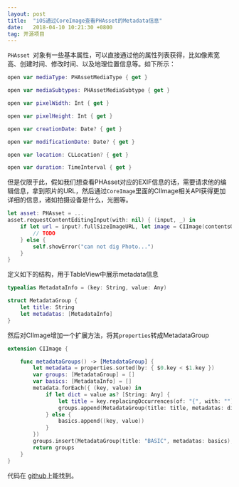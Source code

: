 ```yaml
---
layout: post
title:  "iOS通过CoreImage查看PHAsset的Metadata信息"
date:   2018-04-10 10:21:30 +0800
tag: 开源项目
---
```


`PHAsset `对象有一些基本属性，可以直接通过他的属性列表获得，比如像素宽高、创建时间、修改时间、以及地理位置信息等。如下所示：

```swift
open var mediaType: PHAssetMediaType { get }

open var mediaSubtypes: PHAssetMediaSubtype { get }

open var pixelWidth: Int { get }

open var pixelHeight: Int { get }

open var creationDate: Date? { get }

open var modificationDate: Date? { get }

open var location: CLLocation? { get }

open var duration: TimeInterval { get }

```

但是仅限于此，假如我们想查看PHAsset对应的EXIF信息的话，需要请求他的编辑信息，拿到照片的URL，然后通过`CoreImage`里面的CIImage相关API获得更加详细的信息，诸如拍摄设备是什么，光圈等。

```swift
let asset: PHAsset = ...
asset.requestContentEditingInput(with: nil) { (input, _) in
    if let url = input?.fullSizeImageURL, let image = CIImage(contentsOf: url) {
        // TODO
    } else {
        self.showError("can not dig Photo...")
    }
}
```

定义如下的结构，用于TableView中展示metadata信息

```swift
typealias MetadataInfo = (key: String, value: Any)

struct MetadataGroup {
    let title: String
    let metadatas: [MetadataInfo]
}
```

然后对CIImage增加一个扩展方法，将其`properties`转成MetadataGroup

```swift
extension CIImage {

    func metadataGroups() -> [MetadataGroup] {
        let metadata = properties.sorted(by: { $0.key < $1.key })
        var groups: [MetadataGroup] = []
        var basics: [MetadataInfo] = []
        metadata.forEach({ (key, value) in
            if let dict = value as? [String: Any] {
                let title = key.replacingOccurrences(of: "{", with: "").replacingOccurrences(of: "}", with: "")
                groups.append(MetadataGroup(title: title, metadatas: dict.sorted(by: { $0.key < $1.key })))
            } else {
                basics.append((key, value))
            }
        })
        groups.insert(MetadataGroup(title: "BASIC", metadatas: basics), at: 0)
        return groups
    }
}
```

代码在 [github](https://github.com/alexiscn/PhotoDigger)上能找到。